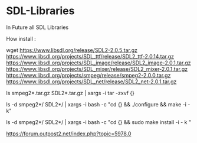 # SDL-Libraries
In Future all SDL Libraries

How  install :

wget https://www.libsdl.org/release/SDL2-2.0.5.tar.gz https://www.libsdl.org/projects/SDL_ttf/release/SDL2_ttf-2.0.14.tar.gz https://www.libsdl.org/projects/SDL_image/release/SDL2_image-2.0.1.tar.gz https://www.libsdl.org/projects/SDL_mixer/release/SDL2_mixer-2.0.1.tar.gz https://www.libsdl.org/projects/smpeg/release/smpeg2-2.0.0.tar.gz https://www.libsdl.org/projects/SDL_net/release/SDL2_net-2.0.1.tar.gz

ls smpeg2*.tar.gz SDL2*.tar.gz | xargs -i tar -zxvf {}


ls -d smpeg2*/ SDL2*/ | xargs -i bash -c "cd {} && ./configure && make   -i - k"


ls -d smpeg2*/ SDL2*/ | xargs -i bash -c "cd {} && sudo make install  -i - k "


https://forum.outpost2.net/index.php?topic=5978.0

